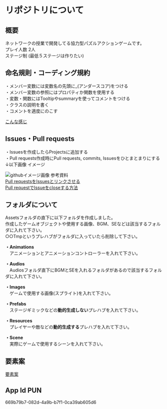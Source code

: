 # リポジトリについて
## 概要
ネットワークの授業で開発してる協力型パズルアクションゲームです。  
プレイ人数 2人  
ステージ制 (最低５ステージは作りたい)

## 命名規則・コーディング規約
・メンバー変数には変数名の先頭に_(アンダースコア)をつける  
・メンバー変数の参照にはプロパティか関数を使用する   
・変数・関数にはTooltipやsummaryを使ってコメントをつける  
・クラスの説明を書く  
・コメントを適度にのこす 

[こんな感じ](https://github.com/ShinoharaRyuga/2d_jellybrothers/blob/master/Assets/Shinohara/Scripts/RespawnManager.cs)

## Issues・Pull requests
・Issuesを作成したらProjectsに追加する  
・Pull requests作成時にPull requests, commits, Issuesをひとまとまりにする　↓以下画像 イメージ

![githubイメージ画像](https://user-images.githubusercontent.com/86392648/178971064-3bb6d023-1e97-45d7-83ba-3d87d4eec8ec.png)
参考資料  
[Pull requestsをIssuesとリンクさせる](https://tonari-it.com/github-issue-close/)  
[Pull requestでIssueをcloseする方法](https://qumeru.com/magazine/617)

## フォルダについて
Assetsフォルダの直下に以下フォルダを作成しました。  
作成したゲームオブジェクトや使用する画像、BGM、SEなどは該当するフォルダに入れて下さい。  
○○Tmpというプレハブがフォルダに入っていたら削除して下さい。

**・Animations**  
　アニメーションとアニメーションコントローラーを入れて下さい。  

**・Audios**  
　Audiosフォルダ直下にBGMとSEを入れるフォルダがあるので該当するフォルダに入れて下さい。

**・Images**  
　ゲームで使用する画像(スプライト)を入れて下さい。  

**・Prefabs**    
　ステージギミックなどの**動的生成しない**プレハブを入れて下さい。

**・Resources**  
　プレイヤーや敵などの**動的生成する**プレハブを入れて下さい。  

**・Scene**  
　実際にゲームで使用するシーンを入れて下さい。


## 要素案
[要素案](https://drive.google.com/drive/folders/1EzZpdk03KjzjG029Iuoia5yaIyrEV4Nw)

## App Id PUN
669b79b7-082d-4a9b-b7f1-0ca39ab605d6
